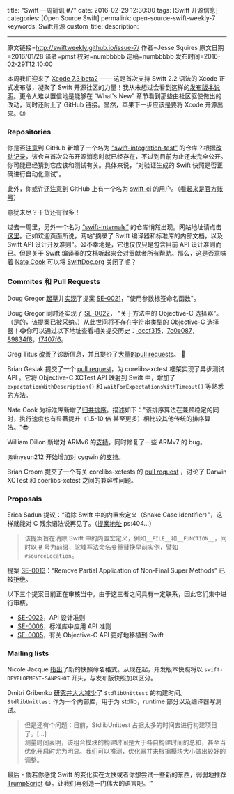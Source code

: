 title: "Swift 一周简讯 #7"
date: 2016-02-29 12:30:00
tags: [Swift 开源信息]
categories: [Open Source Swift]
permalink: open-source-swift-weekly-7
keywords: Swift开源
custom_title: 
description: 

---
原文链接=http://swiftweekly.github.io/issue-7/
作者=Jesse Squires
原文日期=2016/01/28
译者=pmst
校对=numbbbbb
定稿=numbbbbb
发布时间=2016-02-29T12:10:00

<!--此处开始正文-->



本周我们迎来了 [Xcode 7.3 beta2](https://twitter.com/SwiftLang/status/691805674079195136) —— 这是首次支持 Swift 2.2 语法的 Xcode 正式发布版，凝聚了 Swift 开源社区的力量！我从未想过会看到这样的[发布版本说明](http://adcdownload.apple.com/Developer_Tools/Xcode_7.3_beta_2/Xcode_7.3_beta_2_Reease_Notes.pdf)。更令人难以置信地是能够在 “What's New” 章节看到那些由社区驱使做出的改动，同时还附上了 GitHub 链接。显然，苹果下一步应该是要将 Xcode 开源出来。😉

<!--more-->


### Repositories

你是否[注意](https://twitter.com/modocache/status/690342486917668864)到 GitHub 新增了一个名为 [“swift-integration-test”](https://github.com/apple/swift-integration-tests) 的仓库？根据[改动记录](https://github.com/apple/swift-integration-tests/commit/db437d2fa1951a9190b2c4adafffc701965ea8c4)，该仓自首次公布开源消息时就已经存在，不过到目前为止还未完全公开。你可能已经猜到它应该和测试有关。具体来说，“对验证生成的 Swift 快照是否正确进行自动化测试”。

此外，你或许还[注意](https://twitter.com/simjp/status/692135037270134784)到 GitHub 上有一个名为 [swift-ci](https://github.com/swift-ci) 的用户。（[看起来是官方账号](http://cdn.meme.am/instances/60114268.jpg)）

意犹未尽？干货还有很多！

过去一周里，另外一个名为 [“swift-internals”](https://github.com/apple/swift-internals) 的仓库悄然出现。网站地址请点击[这里](http://apple.github.io/swift-internals/)。正如欢迎页面所说，网站“摘录了 Swift 编译器和标准库的内部文档，以及 Swift API 设计开发准则”。😦不幸地是，它也仅仅只是包含目前 API 设计准则而已。但是关于 Swift 编译器的文档听起来会对贡献者所有帮助。那么，这是否意味着 [Nate Cook](https://twitter.com/nnnnnnnn) 可以将 [SwiftDoc.org](http://swiftdoc.org/) 关闭了呢？

### Commites 和 Pull Requests

Doug Gregor [起草](https://github.com/apple/swift/commit/ecfde0e71c61184989fde0f93f8d6b7f5375b99a)并[实现](https://github.com/apple/swift/commit/c9c1d1390c621dc3932c0a77c8a191e6411b71f2)了提案 [SE-0021](https://github.com/apple/swift-evolution/blob/master/proposals/0021-generalized-naming.md)，"使用参数标签命名函数"。

Doug Gregor 同时还实现了 [SE-0022](https://github.com/apple/swift-evolution/blob/master/proposals/0022-objc-selectors.md)， "关于方法中的 Objective-C 选择器"。（是的，该提案已被[采纳](https://lists.swift.org/pipermail/swift-evolution-announce/2016-January/000026.html)。）从此世间将不存在字符串类型的 Objective-C 选择器！😂你可以通过以下地址查看相关提交历史：[ dccf315](https://github.com/apple/swift/commit/dccf3155f1fe5400df0c9b51f21a3b8f7fa09b9c)，[7c0e087](https://github.com/apple/swift/commit/7c0e087cd514c926d9eaa3082679edff626effc8)，[89834f8](https://github.com/apple/swift/commit/89834f8d5fcce652401ecaeec4addace48cb2fae)，[f7407f6](https://github.com/apple/swift/commit/f7407f6a4d2c9b20ef1d2aab6dbaff5f9419aa88)。

Greg Titus [改善](https://github.com/apple/swift/pull/1042)了诊断信息，并且提价了[大量的](https://github.com/apple/swift/pull/1069)[pull requests](https://github.com/apple/swift/pull/1089)。 👏

Brian Gesiak 提交了一个 [pull request](https://github.com/apple/swift-corelibs-xctest/pull/43)，为 corelibs-xctest 框架实现了异步测试 API 。它将 Objective-C XCTest API 映射到 Swift 中，增加了 `expectationWithDescription()` 和 `waitForExpectationsWithTimeout()` 等熟悉的方法。

Nate Cook 为标准库新增了[归并排序](https://github.com/apple/swift/pull/1063)。描述如下："该排序算法在兼顾稳定的同时，执行速度也有显著提升（1.5-10 倍 甚至更多）相比较其他传统的排序算法。"😎

William Dillon 新增对 ARMv6 的[支持](https://github.com/apple/swift/pull/901)，同时修复了一些 ARMv7 的 bug。

@tinysun212 开始增加对 cygwin 的[支持](https://github.com/apple/swift/pull/1108)。

Brian Croom 提交了一个有关 corelibs-xctests 的 [pull request](https://github.com/apple/swift-corelibs-xctest/pull/40) ，讨论了 Darwin XCTest 和 coerlibs-xctest 之间的兼容性问题。

### Proposals

Erica Sadun 提议：“消除 Swift 中的内置宏定义（Snake Case Identifier）”，这样就能对 C 残余语法说再见了。（[提案地址](https://github.com/erica/swift-evolution/blob/master/proposals/00xx-modernizing-debug-identifiers.md) ps:404...）

> 该提案旨在消除 Swift 中的内置宏定义，例如`__FILE__`和`__FUNCTION__`，同时以 # 号为前缀，驼峰写法命名变量替换早前实例，譬如`#sourceLocation`。

提案 [SE-0013](https://github.com/apple/swift-evolution/blob/master/proposals/0013-remove-partial-application-super.md)：“Remove Partial Application of Non-Final Super Methods” 已被[拒绝](https://lists.swift.org/pipermail/swift-evolution-announce/2016-January/000022.html)。

以下三个提案目前正在审核当中。由于这三者之间具有一定联系，因此它们集中进行审核。

* [SE-0023](https://github.com/apple/swift-evolution/blob/master/proposals/0023-api-guidelines.md)，API 设计准则
* [SE-0006](https://github.com/apple/swift-evolution/blob/master/proposals/0006-apply-api-guidelines-to-the-standard-library.md)，标准库中应用 API 准则
* [SE-0005](https://github.com/apple/swift-evolution/blob/master/proposals/0005-objective-c-name-translation.md)，有关 Objective-C API 更好地移植到 Swift 

### Mailing lists

Nicole Jacque [指出](https://lists.swift.org/pipermail/swift-dev/Week-of-Mon-20160125/000934.html)了新的快照命名格式。从现在起，开发版本快照将以 `swift-DEVELOPMENT-SANPSHOT` 开头，与发布版快照加以区分。

Dmitri Gribenko [研究并大大减少](https://lists.swift.org/pipermail/swift-dev/Week-of-Mon-20160125/000943.html)了 `StdlibUnittest` 的构建时间。`StdlibUnittest` 作为一个内部库，用于为 stdlib，runtime 部分以及编译器写测试。

> 但是还有个问题：目前，StdlibUnittest 占据太多的时间去进行构建项目了。[...]     
测量时间表明，该组合模块的构建时间是大于各自构建时间的总和，甚至当优化开启时尤为明显。我们可以推测，优化器并未根据模块大小做出较好的调整。


最后 - 倘若你感觉 Swift 的变化实在太快或者你想尝试一些新的东西，弱弱地推荐 [TrumpScript](https://github.com/samshadwell/TrumpScript) 😂。让我们再创造一门伟大的语言吧。™
